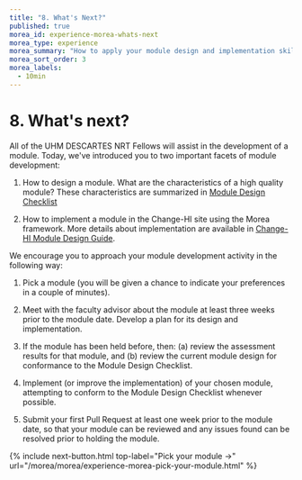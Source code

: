 ```yaml
---
title: "8. What's Next?"
published: true
morea_id: experience-morea-whats-next
morea_type: experience
morea_summary: "How to apply your module design and implementation skills in future"
morea_sort_order: 3
morea_labels:
  - 10min
---
```


# 8. What's next?

All of the UHM DESCARTES NRT Fellows will assist in the development of a module. Today, we've introduced you to two important facets of module development:

1. How to design a module. What are the characteristics of a high quality module?  These characteristics are summarized in [Module Design Checklist](https://morea-framework.github.io/docs/change-hi/module-design-checklist)

2. How to implement a module in the Change-HI site using the Morea framework. More details about implementation are available in [Change-HI Module Design Guide](https://morea-framework.github.io/docs/category/change-hi).

We encourage you to approach your module development activity in the following way:

1.  Pick a module (you will be given a chance to indicate your preferences in a couple of minutes).

2. Meet with the faculty advisor about the module at least three weeks prior to the module date. Develop a plan for its design and implementation.

3. If the module has been held before, then: (a) review the assessment results for that module, and (b) review the current module design for conformance to the Module Design Checklist.

4. Implement (or improve the implementation) of your chosen module, attempting to conform to the Module Design Checklist whenever possible.

5. Submit your first Pull Request at least one week prior to the module date, so that your module can be reviewed and any issues found can be resolved prior to holding the module.


{% include next-button.html
top-label="Pick your module ->"
url="/morea/morea/experience-morea-pick-your-module.html" %}
